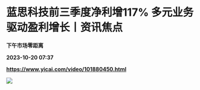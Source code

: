 # 蓝思科技前三季度净利增117% 多元业务驱动盈利增长丨资讯焦点
**下午市场零距离**

**2023-10-20 07:37**

**https://www.yicai.com/video/101880450.html**

![](http://imgcdn.yicai.com/vms-new/2023/10/7e943502-783b-43e7-adab-cfde40e0c99c_VI5G.jpg)